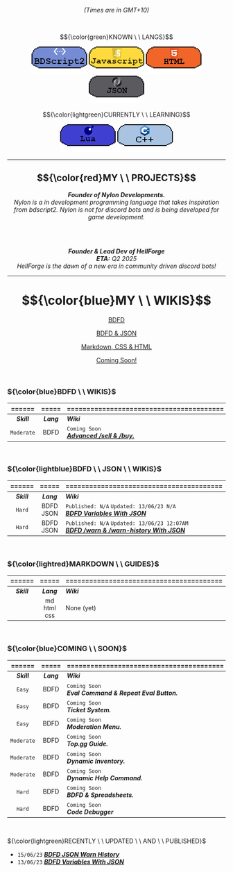 *<p align="center">(Times are in GMT+10) </p>* <br>

$${\color{green}KNOWN \ \ LANGS}$$
<p align="center">
  <img src="3453532.png"/>
  <img src="533532532.png"/>
  <img src="3532323.png"/>
  <img src="432432432.png"/>
</p>

$${\color{lightgreen}CURRENTLY \ \ LEARNING}$$
<p align="center">
  <img src="3532154321.png"/>
  <img src="23532532.png"/>
</p>

---
## $${\color{red}MY \ \ PROJECTS}$$
*<p align="center"> ***Founder of Nylon Developments.*** <br> Nylon is a in development programming language that takes inspiration from bdscript2. Nylon is not for discord bots and is being developed for game development. </p>* <br>
<br>

*<p align="center">***Founder & Lead Dev of HellForge*** <br> **ETA:** Q2 2025 <br>
HellForge is the dawn of a new era in community driven discord bots! </p>* 

---
# $${\color{blue}MY \ \ WIKIS}$$
<div class="container"/> <a class="link" href="https://github.com/Koomball#colorbluebdfd---wikis"> <p align="center"> BDFD </p> </a> 
<div class="container"/> <a class="link" href="https://github.com/Koomball/Koomball/blob/main/README.md#colorlightbluebdfd---json---wikis"> <p align="center"> BDFD & JSON</p> </a> 
<div class="container"/> <a class="link" href="https://github.com/Koomball/Koomball/blob/main/README.md#colorlightredmarkdown---guides"> <p align="center"> Markdown, CSS & HTML </p> </a> 
<div class="container"/> <a class="link" href="https://github.com/Koomball#colorbluecoming---soon"> <p align="center"> Coming Soon! </p> </a> 
  <br>
  
### ${\color{blue}BDFD \ \ WIKIS}$
| ======      | =====     | ========================================                                                                                                                                                             |
| :---------: | :------: | :----------------------------------------------------------------------------------------------------------------------------------------------------------- |
| ***Skill*** | ***Lang***    | ***Wiki*** |
| `Moderate`  | BDFD          | `Coming Soon` <br> [***Advanced /sell & /buy.***](https://github.com/Koomball/BDFD-Advanced-sell-buy-command)               |
<br>

### ${\color{lightblue}BDFD \ \ JSON \ \ WIKIS}$
| ======      | =====     | ========================================                                                                                                                                                             |
| :---------: | :------: | :----------------------------------------------------------------------------------------------------------------------------------------------------------- |
| ***Skill*** | ***Lang***    | ***Wiki*** |
| `Hard`      | BDFD<br>JSON  | `Published: N/A` `Updated: 13/06/23 N/A` <br> [***BDFD Variables With JSON***](https://github.com/Koomball/BDFD-Variables-With-Json/tree/main)              |
| `Hard`      | BDFD<br>JSON  | `Published: N/A` `Updated: 13/06/23 12:07AM` <br> [***BDFD /warn & /warn-history With JSON***](https://github.com/Koomball/BDFD-JSON-Warn-History-Guide)    |
<br>

### ${\color{lightred}MARKDOWN \ \ GUIDES}$
| ======      | =====     | ========================================                                                                                                                                                             |
| :---------: | :------: | :----------------------------------------------------------------------------------------------------------------------------------------------------------- |
| ***Skill*** | ***Lang***         | ***Wiki***             |
|             | md<br>html<br>css  | None (yet)             |
<br> 

### ${\color{blue}COMING \ \ SOON}$
| ======      | =====     | ========================================                                                                                                                                                             |
| :---------: | :------: | :----------------------------------------------------------------------------------------------------------------------------------------------------------- |
| ***Skill*** | ***Lang***    | ***Wiki*** |
| `Easy`      | BDFD          | `Coming Soon` <br> ***Eval Command & Repeat Eval Button.***               |
| `Easy`      | BDFD          | `Coming Soon` <br> ***Ticket System.***               |
| `Easy`      | BDFD          | `Coming Soon` <br> ***Moderation Menu.***               |
| `Moderate`  | BDFD          | `Coming Soon` <br> ***Top.gg Guide.***               |
| `Moderate`  | BDFD          | `Coming Soon` <br> ***Dynamic Inventory.***               |
| `Moderate`  | BDFD          | `Coming Soon` <br> ***Dynamic Help Command.***               |
| `Hard`      | BDFD          | `Coming Soon` <br> ***BDFD & Spreadsheets.***               |
| `Hard`      | BDFD          | `Coming Soon` <br> ***Code Debugger***               |
<br>

${\color{lightgreen}RECENTLY \ \ UPDATED \ \ AND \ \ PUBLISHED}$
- `15/06/23` [***BDFD JSON Warn History***](https://github.com/Koomball/BDFD-JSON-Warn-History-Guide)
- `13/06/23` [***BDFD Variables With JSON***](https://github.com/Koomball/BDFD-Variables-With-Json/tree/main)
